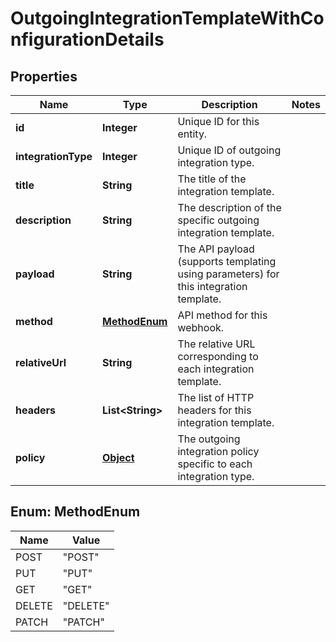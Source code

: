 

# OutgoingIntegrationTemplateWithConfigurationDetails


## Properties

Name | Type | Description | Notes
------------ | ------------- | ------------- | -------------
**id** | **Integer** | Unique ID for this entity. | 
**integrationType** | **Integer** | Unique ID of outgoing integration type. | 
**title** | **String** | The title of the integration template. | 
**description** | **String** | The description of the specific outgoing integration template. | 
**payload** | **String** | The API payload (supports templating using parameters) for this integration template. | 
**method** | [**MethodEnum**](#MethodEnum) | API method for this webhook. | 
**relativeUrl** | **String** | The relative URL corresponding to each integration template. | 
**headers** | **List&lt;String&gt;** | The list of HTTP headers for this integration template. | 
**policy** | [**Object**](.md) | The outgoing integration policy specific to each integration type. | 



## Enum: MethodEnum

Name | Value
---- | -----
POST | &quot;POST&quot;
PUT | &quot;PUT&quot;
GET | &quot;GET&quot;
DELETE | &quot;DELETE&quot;
PATCH | &quot;PATCH&quot;



